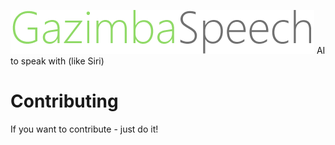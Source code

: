 ![alt tag](images/GazimbaSpeech.png)
AI to speak with (like Siri)

# Contributing
If you want to contribute - just do it!
